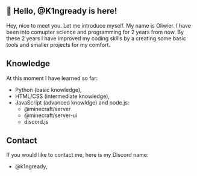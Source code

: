## 👋 Hello, @K1ngready is here!
Hey, nice to meet you. Let me introduce myself. My name is Oliwier. I have been into comupter science and programming for 2 years from now. By these 2 years I have improved my coding skills by a creating some basic tools and smaller projects for my comfort.

## Knowledge
At this moment I have learned so far:
- Python (basic knowledge),
- HTML/CSS (intermediate knowledge),
- JavaScript (advanced knowldge) and node.js:
  - @minecraft/server
  - @minecraft/server-ui
  - discord.js
## Contact
If you would like to contact me, here is my Discord name:
- @k1ngready,
